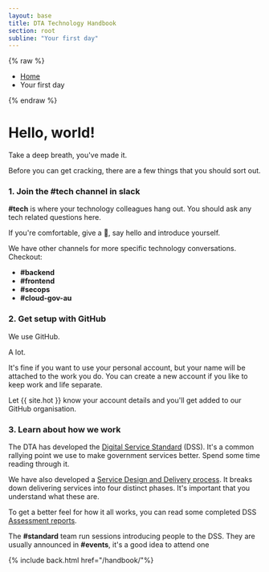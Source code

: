 ```yaml
---
layout: base
title: DTA Technology Handbook
section: root
subline: "Your first day"
---
```


{% raw %}
<nav class="uikit-breadcrumbs" aria-label="breadcrumb">
  <ul class="uikit-link-list uikit-link-list--inline">
    <li><a href="/handbook/">Home</a></li>
    <li>Your first day</li>
  </ul>
</nav>
{% endraw %}

# Hello, world!

Take a deep breath, you've made it.

Before you can get cracking, there are a few things that you should sort out.

### 1. Join the #tech channel in slack

**\#tech** is where your technology colleagues hang out. You should ask any tech related questions here.

If you're comfortable, give a **:wave:**,  say hello and introduce yourself.

We have other channels for more specific technology conversations. 
Checkout:
* **#backend**
* **#frontend**
* **#secops**
* **#cloud-gov-au**


### 2. Get setup with GitHub

We use GitHub.

A lot.

It's fine if you want to use your personal account, but your name will be attached to the work you do. You can create a new account if you like to keep work and life separate.

Let {{ site.hot }} know your account details and you'll get added to our GitHub organisation.

### 3. Learn about how we work

The DTA has developed the [Digital Service Standard](https://www.dta.gov.au/standard/) (DSS). It's a common rallying point we use to make government services better. Spend some time reading through it.

We have also developed a [Service Design and Delivery process](https://www.dta.gov.au/standard/service-design-and-delivery-process/). It breaks down delivering services into four distinct phases. It's important that you understand what these are.

To get a better feel for how it all works, you can read some completed DSS [Assessment reports](https://www.dta.gov.au/standard/assessments/).

The **\#standard** team run sessions introducing people to the DSS. They are usually announced in **#events**, it's a good idea to attend one

{% include back.html href="/handbook/"%}

